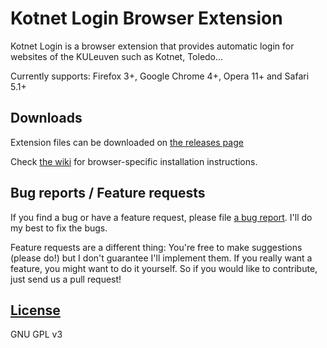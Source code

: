 # Kotnet Login Browser Extension
Kotnet Login is a browser extension that provides automatic login for websites of the KULeuven such as Kotnet, Toledo...

Currently supports: Firefox 3+, Google Chrome 4+, Opera 11+ and Safari 5.1+

## Downloads

Extension files can be downloaded on [the releases page](https://github.com/studentenraad/kotnetlogin-extension/releases)

Check [the wiki](https://github.com/studentenraad/kotnetlogin-extension/wiki) for browser-specific installation instructions.

## Bug reports / Feature requests
If you find a bug or have a feature request, please file [a bug report](https://github.com/studentenraad/kotnetlogin-extension/issues).
I'll do my best to fix the bugs.

Feature requests are a different thing: You're free to make suggestions (please do!) but I don't guarantee I'll implement them.
If you really want a feature, you might want to do it yourself.
So if you would like to contribute, just send us a pull request!

## [License](https://github.com/studentenraad/kotnetlogin-extension/blob/master/LICENSE)

GNU GPL v3

